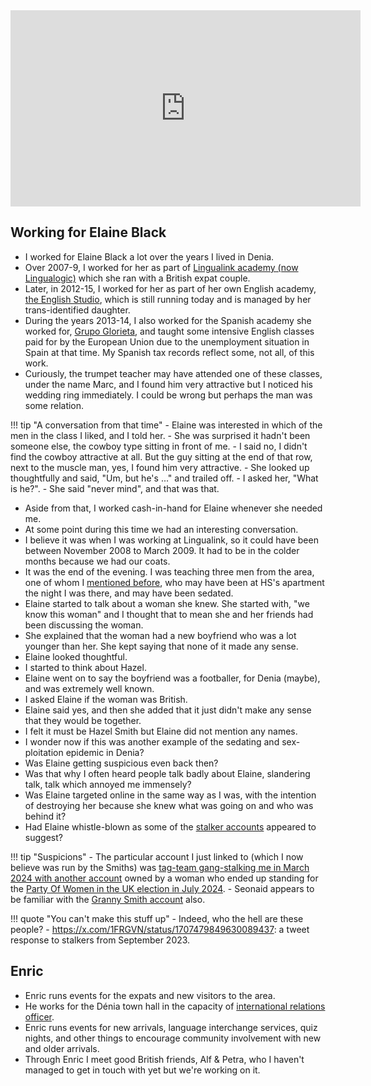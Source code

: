 <center><iframe src="https://www.facebook.com/plugins/video.php?height=314&href=https%3A%2F%2Fwww.facebook.com%2Fjack.chardwood.3%2Fvideos%2F1686361321869766%2F&show_text=false&width=560&t=0" width="560" height="314" style="border:none;overflow:hidden" scrolling="no" frameborder="0" allowfullscreen="true" allow="autoplay; clipboard-write; encrypted-media; picture-in-picture; web-share" allowFullScreen="true"></iframe></center>

## Working for Elaine Black

- I worked for Elaine Black a lot over the years I lived in Denia.
- Over 2007-9, I worked for her as part of [Lingualink academy (now Lingualogic)](https://lingualogic.es/en/) which she ran with a British expat couple.
- Later, in 2012-15, I worked for her as part of her own English academy, [the English Studio](https://www.englishstudiodenia.com/), which is still running today and is managed by her trans-identified daughter.
- During the years 2013-14, I also worked for the Spanish academy she worked for, [Grupo Glorieta](https://grupoglorieta.com/), and taught some intensive English classes paid for by the European Union due to the unemployment situation in Spain at that time. My Spanish tax records reflect some, not all, of this work.
- Curiously, the trumpet teacher may have attended one of these classes, under the name Marc, and I found him very attractive but I noticed his wedding ring immediately. I could be wrong but perhaps the man was some relation.

!!! tip "A conversation from that time"
    - Elaine was interested in which of the men in the class I liked, and I told her. 
    - She was surprised it hadn't been someone else, the cowboy type sitting in front of me.
    - I said no, I didn't find the cowboy attractive at all. But the guy sitting at the end of that row, next to the muscle man, yes, I found him very attractive.
    - She looked up thoughtfully and said, "Um, but he's ..." and trailed off. 
    - I asked her, "What is he?". 
    - She said "never mind", and that was that.

- Aside from that, I worked cash-in-hand for Elaine whenever she needed me.
- At some point during this time we had an interesting conversation.
- I believe it was when I was working at Lingualink, so it could have been between November 2008 to March 2009. It had to be in the colder months because we had our coats.
- It was the end of the evening. I was teaching three men from the area, one of whom I [mentioned before](2007.md#hazel-smith), who may have been at HS's apartment the night I was there, and may have been sedated.
- Elaine started to talk about a woman she knew. She started with, "we know this woman" and I thought that to mean she and her friends had been discussing the woman.
- She explained that the woman had a new boyfriend who was a lot younger than her. She kept saying that none of it made any sense.
- Elaine looked thoughtful.
- I started to think about Hazel.
- Elaine went on to say the boyfriend was a footballer, for Denia (maybe), and was extremely well known.
- I asked Elaine if the woman was British.
- Elaine said yes, and then she added that it just didn't make any sense that they would be together.
- I felt it must be Hazel Smith but Elaine did not mention any names.
- I wonder now if this was another example of the sedating and sex-ploitation epidemic in Denia?
- Was Elaine getting suspicious even back then?
- Was that why I often heard people talk badly about Elaine, slandering talk, talk which annoyed me immensely?
- Was Elaine targeted online in the same way as I was, with the intention of destroying her because she knew what was going on and who was behind it?
- Had Elaine whistle-blown as some of the [stalker accounts](../2024/march.md#elaine-threats) appeared to suggest?

!!! tip "Suspicions"
    - The particular account I just linked to (which I now believe was run by the Smiths) was [tag-team gang-stalking me in March 2024 with another account](../2025/january.md#seonaid-dawn-and-granny-smith) owned by a woman who ended up standing for the [Party Of Women in the UK election in July 2024](https://electionresults.parliament.uk/general-elections/6/political-parties/264/elections). 
    - Seonaid appears to be familiar with the [Granny Smith account](../2025/january.md#seonaid-dawn-and-granny-smith) also.

!!! quote "You can't make this stuff up"
    - Indeed, who the hell are these people?
    - https://x.com/1FRGVN/status/1707479849630089437: a tweet response to stalkers from September 2023.

## Enric

- Enric runs events for the expats and new visitors to the area.
- He works for the Dénia town hall in the capacity of [international relations officer](https://www.denia.es/es/denia/directori/directori.aspx?id=297).
- Enric runs events for new arrivals, language interchange services, quiz nights, and other things to encourage community involvement with new and older arrivals.
- Through Enric I meet good British friends, Alf & Petra, who I haven't managed to get in touch with yet but we're working on it.
